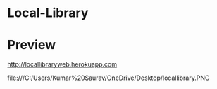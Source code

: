 # Local-Library

# Preview 
http://locallibraryweb.herokuapp.com



file:///C:/Users/Kumar%20Saurav/OneDrive/Desktop/locallibrary.PNG
